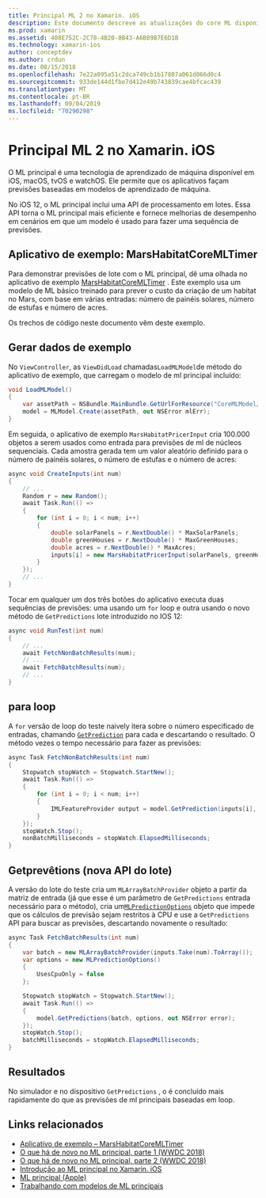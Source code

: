 ```yaml
---
title: Principal ML 2 no Xamarin. iOS
description: Este documento descreve as atualizações do core ML disponíveis como parte do iOS 12. Em particular, ele analisa as melhorias de desempenho associadas à nova API de previsão do lote.
ms.prod: xamarin
ms.assetid: 408E752C-2C78-4B20-8B43-A6B89B7E6D1B
ms.technology: xamarin-ios
author: conceptdev
ms.author: crdun
ms.date: 08/15/2018
ms.openlocfilehash: 7e22a095a51c2dca749cb1b17807a061d066d0c4
ms.sourcegitcommit: 933de144d1fbe7d412e49b743839cae4bfcac439
ms.translationtype: MT
ms.contentlocale: pt-BR
ms.lasthandoff: 09/04/2019
ms.locfileid: "70290298"
---
```

# <a name="core-ml-2-in-xamarinios"></a>Principal ML 2 no Xamarin. iOS

O ML principal é uma tecnologia de aprendizado de máquina disponível em iOS, macOS, tvOS e watchOS. Ele permite que os aplicativos façam previsões baseadas em modelos de aprendizado de máquina.

No iOS 12, o ML principal inclui uma API de processamento em lotes. Essa API torna o ML principal mais eficiente e fornece melhorias de desempenho em cenários em que um modelo é usado para fazer uma sequência de previsões.

## <a name="sample-app-marshabitatcoremltimer"></a>Aplicativo de exemplo: MarsHabitatCoreMLTimer

Para demonstrar previsões de lote com o ML principal, dê uma olhada no aplicativo de exemplo [MarsHabitatCoreMLTimer](https://docs.microsoft.com/samples/xamarin/ios-samples/ios12-marshabitatcoremltimer) . Este exemplo usa um modelo de ML básico treinado para prever o custo da criação de um habitat no Mars, com base em várias entradas: número de painéis solares, número de estufas e número de acres.

Os trechos de código neste documento vêm deste exemplo.

## <a name="generate-sample-data"></a>Gerar dados de exemplo

No `ViewController`, as `ViewDidLoad` chamadas`LoadMLModel`de método do aplicativo de exemplo, que carregam o modelo de ml principal incluído:

```csharp
void LoadMLModel()
{
    var assetPath = NSBundle.MainBundle.GetUrlForResource("CoreMLModel/MarsHabitatPricer", "mlmodelc");
    model = MLModel.Create(assetPath, out NSError mlErr);
}
```

Em seguida, o aplicativo de exemplo `MarsHabitatPricerInput` cria 100.000 objetos a serem usados como entrada para previsões de ml de núcleos sequenciais. Cada amostra gerada tem um valor aleatório definido para o número de painéis solares, o número de estufas e o número de acres:

```csharp
async void CreateInputs(int num)
{
    // ...
    Random r = new Random();
    await Task.Run(() =>
    {
        for (int i = 0; i < num; i++)
        {
            double solarPanels = r.NextDouble() * MaxSolarPanels;
            double greenHouses = r.NextDouble() * MaxGreenHouses;
            double acres = r.NextDouble() * MaxAcres;
            inputs[i] = new MarsHabitatPricerInput(solarPanels, greenHouses, acres);
        }
    });
    // ...
}
```

Tocar em qualquer um dos três botões do aplicativo executa duas sequências de previsões: uma usando um `for` loop e outra usando o novo método de `GetPredictions` lote introduzido no IOS 12:

```csharp
async void RunTest(int num)
{
    // ...
    await FetchNonBatchResults(num);
    // ...
    await FetchBatchResults(num);
    // ...
}
```

## <a name="for-loop"></a>para loop

A `for` versão de loop do teste naively itera sobre o número especificado de entradas, chamando [`GetPrediction`](xref:CoreML.MLModel.GetPrediction*) para cada e descartando o resultado. O método vezes o tempo necessário para fazer as previsões:

```csharp
async Task FetchNonBatchResults(int num)
{
    Stopwatch stopWatch = Stopwatch.StartNew();
    await Task.Run(() =>
    {
        for (int i = 0; i < num; i++)
        {
            IMLFeatureProvider output = model.GetPrediction(inputs[i], out NSError error);
        }
    });
    stopWatch.Stop();
    nonBatchMilliseconds = stopWatch.ElapsedMilliseconds;
}
```

## <a name="getpredictions-new-batch-api"></a>Getprevêtions (nova API do lote)

A versão do lote do teste cria um `MLArrayBatchProvider` objeto a partir da matriz de entrada (já que esse é um parâmetro de `GetPredictions` entrada necessário para o método), cria um[`MLPredictionOptions`](xref:CoreML.MLPredictionOptions)
objeto que impede que os cálculos de previsão sejam restritos à CPU e use a `GetPredictions` API para buscar as previsões, descartando novamente o resultado:

```csharp
async Task FetchBatchResults(int num)
{
    var batch = new MLArrayBatchProvider(inputs.Take(num).ToArray());
    var options = new MLPredictionOptions()
    {
        UsesCpuOnly = false
    };

    Stopwatch stopWatch = Stopwatch.StartNew();
    await Task.Run(() =>
    {
        model.GetPredictions(batch, options, out NSError error);
    });
    stopWatch.Stop();
    batchMilliseconds = stopWatch.ElapsedMilliseconds;
}
```

## <a name="results"></a>Resultados

No simulador e no dispositivo `GetPredictions` , o é concluído mais rapidamente do que as previsões de ml principais baseadas em loop.

## <a name="related-links"></a>Links relacionados

- [Aplicativo de exemplo – MarsHabitatCoreMLTimer](https://docs.microsoft.com/samples/xamarin/ios-samples/ios12-marshabitatcoremltimer)
- [O que há de novo no ML principal, parte 1 (WWDC 2018)](https://developer.apple.com/videos/play/wwdc2018/708/)
- [O que há de novo no ML principal, parte 2 (WWDC 2018)](https://developer.apple.com/videos/play/wwdc2018/709/)
- [Introdução ao ML principal no Xamarin. iOS](https://docs.microsoft.com/xamarin/ios/platform/introduction-to-ios11/coreml)
- [ML principal (Apple)](https://developer.apple.com/documentation/coreml?language=objc)
- [Trabalhando com modelos de ML principais](https://developer.apple.com/machine-learning/build-run-models/)

